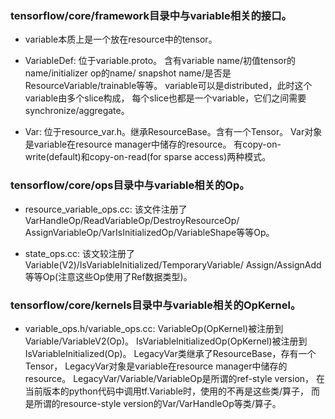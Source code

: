 ### tensorflow/core/framework目录中与variable相关的接口。

- variable本质上是一个放在resource中的tensor。

- VariableDef: 位于variable.proto。
含有variable name/初值tensor的name/initializer op的name/
snapshot name/是否是ResourceVariable/trainable等等。
variable可以是distributed，此时这个variable由多个slice构成，
每个slice也都是一个variable，它们之间需要synchronize/aggregate。

- Var: 位于resource\_var.h。继承ResourceBase。含有一个Tensor。
Var对象是variable在resource manager中储存的resource。
有copy-on-write(default)和copy-on-read(for sparse access)两种模式。

### tensorflow/core/ops目录中与variable相关的Op。

- resource\_variable\_ops.cc:
该文件注册了VarHandleOp/ReadVariableOp/DestroyResourceOp/
AssignVariableOp/VarIsInitializedOp/VariableShape等等Op。

- state\_ops.cc:
该文较注册了Variable(V2)/IsVariableInitialized/TemporaryVariable/
Assign/AssignAdd等等Op(注意这些Op使用了Ref数据类型)。

### tensorflow/core/kernels目录中与variable相关的OpKernel。

- variable\_ops.h/variable\_ops.cc:
VariableOp(OpKernel)被注册到Variable/VariableV2(Op)。
IsVariableInitializedOp(OpKernel)被注册到IsVariableInitialized(Op)。
LegacyVar类继承了ResourceBase，存有一个Tensor，
LegacyVar对象是variable在resource manager中储存的resource。
LegacyVar/Variable/VariableOp是所谓的ref-style version，
在当前版本的python代码中调用tf.Variable时，使用的不再是这些类/算子，
而是所谓的resource-style version的Var/VarHandleOp等类/算子。

